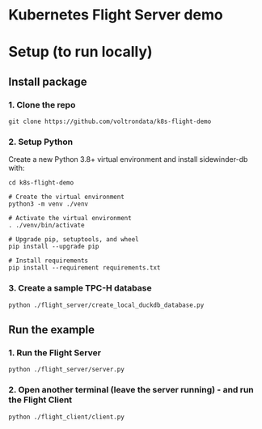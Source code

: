 # Kubernetes Flight Server demo

# Setup (to run locally)

## Install package

### 1. Clone the repo
```shell
git clone https://github.com/voltrondata/k8s-flight-demo
```

### 2. Setup Python
Create a new Python 3.8+ virtual environment and install sidewinder-db with:
```shell
cd k8s-flight-demo

# Create the virtual environment
python3 -m venv ./venv

# Activate the virtual environment
. ./venv/bin/activate

# Upgrade pip, setuptools, and wheel
pip install --upgrade pip

# Install requirements
pip install --requirement requirements.txt
```

### 3. Create a sample TPC-H database
```shell
python ./flight_server/create_local_duckdb_database.py
```

## Run the example
### 1. Run the Flight Server
```shell
python ./flight_server/server.py
```

### 2. Open another terminal (leave the server running) - and run the Flight Client
```shell
python ./flight_client/client.py
```
